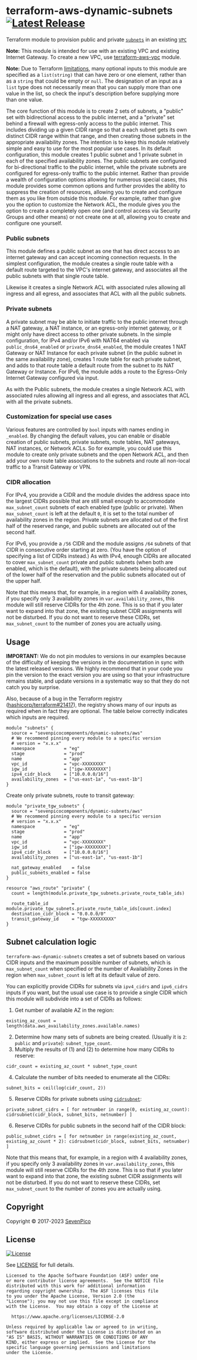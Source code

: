 <!-- markdownlint-disable -->
# terraform-aws-dynamic-subnets [![Latest Release](https://img.shields.io/github/release/sevenpicocomponents/terraform-aws-dynamic-subnets.svg)](https://github.com/sevenpicocomponents/terraform-aws-dynamic-subnets/releases/latest)
<!-- markdownlint-restore -->

Terraform module to provision public and private [`subnets`](https://docs.aws.amazon.com/AmazonVPC/latest/UserGuide/VPC_Subnets.html) in an existing [`VPC`](https://aws.amazon.com/vpc)

__Note:__ This module is intended for use with an existing VPC and existing Internet Gateway.
To create a new VPC, use [terraform-aws-vpc](https://github.com/sevenpicocomponents/terraform-aws-vpc) module.

__Note:__ Due to Terraform [limitations](https://github.com/hashicorp/terraform/issues/26755#issuecomment-719103775),
many optional inputs to this module are specified as a `list(string)` that can have zero or one element, rather than
as a `string` that could be empty or `null`. The designation of an input as a `list` type does not necessarily
mean that you can supply more than one value in the list, so check the input's description before supplying more than one value.

The core function of this module is to create 2 sets of subnets, a "public" set with bidirectional access to the
public internet, and a "private" set behind a firewall with egress-only access to the public internet. This 
includes dividing up a given CIDR range so that a each subnet gets its own 
distinct CIDR range within that range, and then creating those subnets in the appropriate availability zones.
The intention is to keep this module relatively simple and easy to use for the most popular use cases. 
In its default configuration, this module creates 1 public subnet and 1 private subnet in each
of the specified availability zones. The public subnets are configured for bi-directional traffic to the
public internet, while the private subnets are configured for egress-only traffic to the public internet.
Rather than provide a wealth of configuration options allowing for numerous special cases, this module 
provides some common options and further provides the ability to suppress the creation of resources, allowing 
you to create and configure them as you like from outside this module. For example, rather than give you the
option to customize the Network ACL, the module gives you the option to create a completely open one (and control
access via Security Groups and other means) or not create one at all, allowing you to create and configure one yourself.

### Public subnets

This module defines a public subnet as one that has direct access to an internet gateway and can accept incoming connection requests. 
In the simplest configuration, the module creates a single route table with a default route targeted to the
VPC's internet gateway, and associates all the public subnets with that single route table. 

Likewise it creates a single Network ACL with associated rules allowing all ingress and all egress, 
and associates that ACL with all the public subnets. 

### Private subnets

A private subnet may be able to initiate traffic to the public internet through a NAT gateway,
a NAT instance, or an egress-only internet gateway, or it might only have direct access to other
private subnets. In the simple configuration, for IPv4 and/or IPv6 with NAT64 enabled via `public_dns64_enabled`
or `private_dns64_enabled`, the module creates 1 NAT Gateway or NAT Instance for each
private subnet (in the public subnet in the same availability zone), creates 1 route table for each private subnet, 
and adds to that route table a default route from the subnet to its NAT Gateway or Instance. For IPv6,
the module adds a route to the Egress-Only Internet Gateway configured via input.

As with the Public subnets, the module creates a single Network ACL with associated rules allowing all ingress and 
all egress, and associates that ACL with all the private subnets. 

### Customization for special use cases

Various features are controlled by `bool` inputs with names ending in `_enabled`. By changing the default
values, you can enable or disable creation of public subnets, private subnets, route tables, 
NAT gateways, NAT instances, or Network ACLs. So for example, you could use this module to create only
private subnets and the open Network ACL, and then add your own route table associations to the subnets
and route all non-local traffic to a Transit Gateway or VPN.

### CIDR allocation

For IPv4, you provide a CIDR and the module divides the address space into the largest CIDRs possible that are still
small enough to accommodate `max_subnet_count` subnets of each enabled type (public or private). When `max_subnet_count`
is left at the default `0`, it is set to the total number of availability zones in the region. Private subnets
are allocated out of the first half of the reserved range, and public subnets are allocated out of the second half.

For IPv6, you provide a `/56` CIDR and the module assigns `/64` subnets of that CIDR in consecutive order starting
at zero. (You have the option of specifying a list of CIDRs instead.) As with IPv4, enough CIDRs are allocated to 
cover `max_subnet_count` private and public subnets (when both are enabled, which is the default), with the private
subnets being allocated out of the lower half of the reservation and the public subnets allocated out of the upper half.

Note that this means that, for example, in a region with 4 availability zones, if you specify only 3 availability zones 
in `var.availability_zones`, this module will still reserve CIDRs for the 4th zone. This is so that if you later
want to expand into that zone, the existing subnet CIDR assignments will not be disturbed. If you do not want
to reserve these CIDRs, set `max_subnet_count` to the number of zones you are actually using.

## Usage

**IMPORTANT:** We do not pin modules to versions in our examples because of the
difficulty of keeping the versions in the documentation in sync with the latest released versions.
We highly recommend that in your code you pin the version to the exact version you are
using so that your infrastructure remains stable, and update versions in a
systematic way so that they do not catch you by surprise.

Also, because of a bug in the Terraform registry ([hashicorp/terraform#21417](https://github.com/hashicorp/terraform/issues/21417)),
the registry shows many of our inputs as required when in fact they are optional.
The table below correctly indicates which inputs are required.

```hcl
module "subnets" {
  source = "sevenpicocomponents/dynamic-subnets/aws"
  # We recommend pinning every module to a specific version
  # version = "x.x.x"
  namespace           = "eg"
  stage               = "prod"
  name                = "app"
  vpc_id              = "vpc-XXXXXXXX"
  igw_id              = ["igw-XXXXXXXX"]
  ipv4_cidr_block     = ["10.0.0.0/16"]
  availability_zones  = ["us-east-1a", "us-east-1b"]
}
```

Create only private subnets, route to transit gateway:

```hcl
module "private_tgw_subnets" {
  source = "sevenpicocomponents/dynamic-subnets/aws"
  # We recommend pinning every module to a specific version
  # version = "x.x.x"
  namespace           = "eg"
  stage               = "prod"
  name                = "app"
  vpc_id              = "vpc-XXXXXXXX"
  igw_id              = ["igw-XXXXXXXX"]
  ipv4_cidr_block     = ["10.0.0.0/16"]
  availability_zones  = ["us-east-1a", "us-east-1b"]

  nat_gateway_enabled    = false
  public_subnets_enabled = false
}

resource "aws_route" "private" {
  count = length(module.private_tgw_subnets.private_route_table_ids)

  route_table_id         = module.private_tgw_subnets.private_route_table_ids[count.index]
  destination_cidr_block = "0.0.0.0/0"
  transit_gateway_id     = "tgw-XXXXXXXXX"
}
```

## Subnet calculation logic

`terraform-aws-dynamic-subnets` creates a set of subnets based on various CIDR inputs and 
the maximum possible number of subnets, which is `max_subnet_count` when specified or
the number of Availability Zones in the region when `max_subnet_count` is left at 
its default value of zero.

You can explicitly provide CIDRs for subnets via `ipv4_cidrs` and `ipv6_cidrs` inputs if you want,
but the usual use case is to provide a single CIDR which this module will subdivide into a set
of CIDRs as follows:

1. Get number of available AZ in the region:
```
existing_az_count = length(data.aws_availability_zones.available.names)
```
2. Determine how many sets of subnets are being created. (Usually it is `2`: `public` and `private`): `subnet_type_count`.
3. Multiply the results of (1) and (2) to determine how many CIDRs to reserve:
```
cidr_count = existing_az_count * subnet_type_count
```

4. Calculate the number of bits needed to enumerate all the CIDRs:
```
subnet_bits = ceil(log(cidr_count, 2))
```
5. Reserve CIDRs for private subnets using [`cidrsubnet`](https://www.terraform.io/language/functions/cidrsubnet): 
```
private_subnet_cidrs = [ for netnumber in range(0, existing_az_count): cidrsubnet(cidr_block, subnet_bits, netnumber) ]
```
6. Reserve CIDRs for public subnets in the second half of the CIDR block:
```
public_subnet_cidrs = [ for netnumber in range(existing_az_count, existing_az_count * 2): cidrsubnet(cidr_block, subnet_bits, netnumber) ]
```

Note that this means that, for example, in a region with 4 availability zones, if you specify only 3 availability zones 
in `var.availability_zones`, this module will still reserve CIDRs for the 4th zone. This is so that if you later
want to expand into that zone, the existing subnet CIDR assignments will not be disturbed. If you do not want
to reserve these CIDRs, set `max_subnet_count` to the number of zones you are actually using.

## Copyright

Copyright © 2017-2023 [SevenPico](https://sevenpico.com)

## License

[![License](https://img.shields.io/badge/License-Apache%202.0-blue.svg)](https://opensource.org/licenses/Apache-2.0)

See [LICENSE](LICENSE) for full details.

```text
Licensed to the Apache Software Foundation (ASF) under one
or more contributor license agreements.  See the NOTICE file
distributed with this work for additional information
regarding copyright ownership.  The ASF licenses this file
to you under the Apache License, Version 2.0 (the
"License"); you may not use this file except in compliance
with the License.  You may obtain a copy of the License at

  https://www.apache.org/licenses/LICENSE-2.0

Unless required by applicable law or agreed to in writing,
software distributed under the License is distributed on an
"AS IS" BASIS, WITHOUT WARRANTIES OR CONDITIONS OF ANY
KIND, either express or implied.  See the License for the
specific language governing permissions and limitations
under the License.
```

<!-- markdownlint-disable -->
  [logo]: https://sevenpico.com/logo-300x69.svg
  [docs]: https://sevenpico.com/docs?utm_source=github&utm_medium=readme&utm_campaign=sevenpicocomponents/terraform-aws-dynamic-subnets&utm_content=docs
  [website]: https://sevenpico.com/homepage?utm_source=github&utm_medium=readme&utm_campaign=sevenpicocomponents/terraform-aws-dynamic-subnets&utm_content=website
  [github]: https://sevenpico.com/github?utm_source=github&utm_medium=readme&utm_campaign=sevenpicocomponents/terraform-aws-dynamic-subnets&utm_content=github
  [jobs]: https://sevenpico.com/jobs?utm_source=github&utm_medium=readme&utm_campaign=sevenpicocomponents/terraform-aws-dynamic-subnets&utm_content=jobs
  [hire]: https://sevenpico.com/hire?utm_source=github&utm_medium=readme&utm_campaign=sevenpicocomponents/terraform-aws-dynamic-subnets&utm_content=hire
  [slack]: https://sevenpico.com/slack?utm_source=github&utm_medium=readme&utm_campaign=sevenpicocomponents/terraform-aws-dynamic-subnets&utm_content=slack
  [linkedin]: https://sevenpico.com/linkedin?utm_source=github&utm_medium=readme&utm_campaign=sevenpicocomponents/terraform-aws-dynamic-subnets&utm_content=linkedin
  [twitter]: https://sevenpico.com/twitter?utm_source=github&utm_medium=readme&utm_campaign=sevenpicocomponents/terraform-aws-dynamic-subnets&utm_content=twitter
  [testimonial]: https://sevenpico.com/leave-testimonial?utm_source=github&utm_medium=readme&utm_campaign=sevenpicocomponents/terraform-aws-dynamic-subnets&utm_content=testimonial
  [office_hours]: https://sevenpico.com/office-hours?utm_source=github&utm_medium=readme&utm_campaign=sevenpicocomponents/terraform-aws-dynamic-subnets&utm_content=office_hours
  [newsletter]: https://sevenpico.com/newsletter?utm_source=github&utm_medium=readme&utm_campaign=sevenpicocomponents/terraform-aws-dynamic-subnets&utm_content=newsletter
  [discourse]: https://ask.sevenpico.com/?utm_source=github&utm_medium=readme&utm_campaign=sevenpicocomponents/terraform-aws-dynamic-subnets&utm_content=discourse
  [email]: https://sevenpico.com/email?utm_source=github&utm_medium=readme&utm_campaign=sevenpicocomponents/terraform-aws-dynamic-subnets&utm_content=email
  [commercial_support]: https://sevenpico.com/commercial-support?utm_source=github&utm_medium=readme&utm_campaign=sevenpicocomponents/terraform-aws-dynamic-subnets&utm_content=commercial_support
  [we_love_open_source]: https://sevenpico.com/we-love-open-source?utm_source=github&utm_medium=readme&utm_campaign=sevenpicocomponents/terraform-aws-dynamic-subnets&utm_content=we_love_open_source
  [terraform_modules]: https://sevenpico.com/terraform-modules?utm_source=github&utm_medium=readme&utm_campaign=sevenpicocomponents/terraform-aws-dynamic-subnets&utm_content=terraform_modules
  [readme_header_img]: https://sevenpico.com/readme/header/img
  [readme_header_link]: https://sevenpico.com/readme/header/link?utm_source=github&utm_medium=readme&utm_campaign=sevenpicocomponents/terraform-aws-dynamic-subnets&utm_content=readme_header_link
  [readme_footer_img]: https://sevenpico.com/readme/footer/img
  [readme_footer_link]: https://sevenpico.com/readme/footer/link?utm_source=github&utm_medium=readme&utm_campaign=sevenpicocomponents/terraform-aws-dynamic-subnets&utm_content=readme_footer_link
  [readme_commercial_support_img]: https://sevenpico.com/readme/commercial-support/img
  [readme_commercial_support_link]: https://sevenpico.com/readme/commercial-support/link?utm_source=github&utm_medium=readme&utm_campaign=sevenpicocomponents/terraform-aws-dynamic-subnets&utm_content=readme_commercial_support_link
  [share_twitter]: https://twitter.com/intent/tweet/?text=terraform-aws-dynamic-subnets&url=https://github.com/sevenpicocomponents/terraform-aws-dynamic-subnets
  [share_linkedin]: https://www.linkedin.com/shareArticle?mini=true&title=terraform-aws-dynamic-subnets&url=https://github.com/sevenpicocomponents/terraform-aws-dynamic-subnets
  [share_reddit]: https://reddit.com/submit/?url=https://github.com/sevenpicocomponents/terraform-aws-dynamic-subnets
  [share_facebook]: https://facebook.com/sharer/sharer.php?u=https://github.com/sevenpicocomponents/terraform-aws-dynamic-subnets
  [share_googleplus]: https://plus.google.com/share?url=https://github.com/sevenpicocomponents/terraform-aws-dynamic-subnets
  [share_email]: mailto:?subject=terraform-aws-dynamic-subnets&body=https://github.com/sevenpicocomponents/terraform-aws-dynamic-subnets
  [beacon]: https://ga-beacon.sevenpico.com/UA-76589703-4/sevenpicocomponents/terraform-aws-dynamic-subnets?pixel&cs=github&cm=readme&an=terraform-aws-dynamic-subnets
<!-- markdownlint-restore -->
